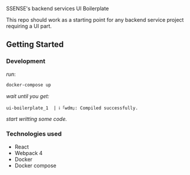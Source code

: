 SSENSE's backend services UI Boilerplate

This repo should work as a starting point for any backend service project requiring a UI part.

## Getting Started

### Development

_run_:
``` bash
docker-compose up
```
_wait until you get:_
```
ui-boilerplate_1  | ℹ ｢wdm｣: Compiled successfully.
```
_start writting some code._

### Technologies used

* React
* Webpack 4
* Docker
* Docker compose


